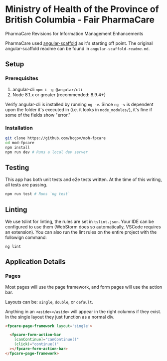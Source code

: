 # Ministry of Health of the Province of British Columbia - Fair PharmaCare 
PharmaCare Revisions for Information Management Enhancements

PharmaCare used [angular-scaffold](https://github.com/bcgov/angular-scaffold) as it's starting off point.  The original angular-scaffold readme can be found in `angular-scaffold-readme.md`.

## Setup

### Prerequisites

1. angular-cli `npm i -g @angular/cli`
2. Node 8.1.x or greater (recommended: 8.9.4+)

Verify angular-cli is installed by running `ng -v`. Since `ng -v` is dependent upon the folder it's executed in (i.e. it looks in `node_modules/`), it's fine if some of the fields show "error." 

### Installation

```bash
git clone https://github.com/bcgov/moh-fpcare
cd mod-fpcare
npm install
npm run dev # Runs a local dev server
```


## Testing

This app has both unit tests and e2e tests written. At the time of this writing, all tests are passing.

```bash
npm run test # Runs `ng test`
```


## Linting

We use tslint for linting, the rules are set in `tslint.json`. Your IDE can be configured to use them (WebStorm does so automatically, VSCode requires an extension). You can also run the lint rules on the entire project with the followign command:

`ng lint`

## Application Details

### Pages

Most pages will use the page framework, and form pages will use the action bar. 

Layouts can be: `single`, `double`, or `default`.

Anything in an `<aside></aside>` will appear in the right columns if they exist. In the single layout they just function as a normal div.

```html
<fpcare-page-framework layout='single'>

  <fpcare-form-action-bar
    [canContinue]="canContinue()"
    (click)="continue()"
  ></fpcare-form-action-bar>
</fpcare-page-framework>
```
